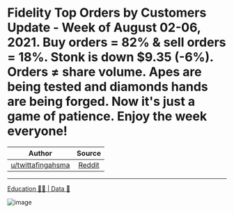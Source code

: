 Fidelity Top Orders by Customers Update - Week of August 02-06, 2021. Buy orders = 82% & sell orders = 18%. Stonk is down $9.35 (-6%). Orders ≠ share volume. Apes are being tested and diamonds hands are being forged. Now it's just a game of patience. Enjoy the week everyone!
==========================================================================================================================================================================================

| Author       | Source       | 
| :-------------: |:-------------:|
|  [u/twittafingahsma](https://www.reddit.com/user/twittafingahsma/) | [Reddit](https://www.reddit.com/r/Superstonk/comments/p12nth/fidelity_top_orders_by_customers_update_week_of/) | 

---

[Education 👨‍🏫 | Data 🔢](https://www.reddit.com/r/Superstonk/search?q=flair_name%3A%22Education%20%F0%9F%91%A8%E2%80%8D%F0%9F%8F%AB%20%7C%20Data%20%F0%9F%94%A2%22&restrict_sr=1)

![image](https://user-images.githubusercontent.com/82035192/130450904-393aafdf-9e6e-496c-b3ba-0b4bf2eddc51.png)

